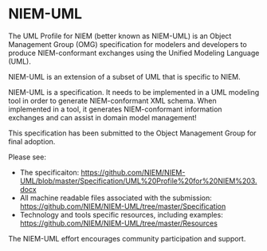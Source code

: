 NIEM-UML
========
The UML Profile for NIEM (better known as NIEM-UML) is an Object Management Group (OMG) specification for modelers and developers to produce NIEM-conformant exchanges using the Unified Modeling Language (UML).

NIEM-UML is an extension of a subset of UML that is specific to NIEM. 

NIEM-UML is a specification. It needs to be implemented in a UML modeling tool in order to generate NIEM-conformant XML schema. When implemented in a tool, it generates NIEM-conformant information exchanges and can assist in domain model management!

This specification has been submitted to the Object Management Group for final adoption.

Please see:
  * The specificaiton: https://github.com/NIEM/NIEM-UML/blob/master/Specification/UML%20Profile%20for%20NIEM%203.docx
  * All machine readable files associated with the submission: https://github.com/NIEM/NIEM-UML/tree/master/Specification
  * Technology and tools specific resources, including examples: https://github.com/NIEM/NIEM-UML/tree/master/Resources
  
The NIEM-UML effort encourages community participation and support.


